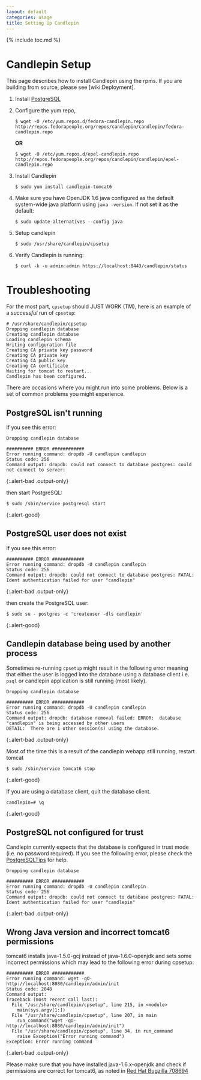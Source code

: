 ```yaml
---
layout: default
categories: usage
title: Setting Up Candlepin
---
```

{% include toc.md %}

# Candlepin Setup

This page describes how to install Candlepin using the rpms. If you are building from source, please
see [wiki:Deployment].

1. Install [PostgreSQL](https://fedorahosted.org/candlepin/wiki/Deployment#PostgreSQLTips)
1. Configure the yum repo, 

   ```console
   $ wget -O /etc/yum.repos.d/fedora-candlepin.repo http://repos.fedorapeople.org/repos/candlepin/candlepin/fedora-candlepin.repo 
   ```

   **OR**

   ```console
   $ wget -O /etc/yum.repos.d/epel-candlepin.repo http://repos.fedorapeople.org/repos/candlepin/candlepin/epel-candlepin.repo
   ```
1. Install Candlepin

   ```console
   $ sudo yum install candlepin-tomcat6
   ```

1. Make sure you have OpenJDK 1.6 java configured as the default system-wide
   java platform using `java -version`. If not set it as the default:

   ```console
   $ sudo update-alternatives --config java
   ```

1. Setup candlepin

   ```console
   $ sudo /usr/share/candlepin/cpsetup
   ```

1. Verify Candlepin is running:

   ```console
   $ curl -k -u admin:admin https://localhost:8443/candlepin/status
   ```

# Troubleshooting
For the most part, `cpsetup` should JUST WORK (TM), here is an example of a *successful* run of `cpsetup`:

```console
# /usr/share/candlepin/cpsetup
Dropping candlepin database
Creating candlepin database
Loading candlepin schema
Writing configuration file
Creating CA private key password
Creating CA private key
Creating CA public key
Creating CA certificate
Waiting for tomcat to restart...
Candlepin has been configured.
```

There are occasions where you might run into some problems. Below is a set of common problems you might experience.

## PostgreSQL isn't running

If you see this error:

```text
Dropping candlepin database

########## ERROR ############
Error running command: dropdb -U candlepin candlepin
Status code: 256
Command output: dropdb: could not connect to database postgres: could not connect to server: 
```
{:.alert-bad .output-only}
<!--
  These error message blocks are marked as text because if they were marked as 'console', Pygments
  would interpret the hash mark as a prompt and highlight it incorrectly.  We use the .output-only
  class to get the highlighting correct.
-->

then start PostgreSQL:

```console
$ sudo /sbin/service postgresql start
```
{:.alert-good}

## PostgreSQL user does not exist

If you see this error:

```text
########## ERROR ############
Error running command: dropdb -U candlepin candlepin
Status code: 256
Command output: dropdb: could not connect to database postgres: FATAL:  Ident authentication failed for user "candlepin"
```
{:.alert-bad .output-only}

then create the PostgreSQL user:

```console
$ sudo su - postgres -c 'createuser -dls candlepin'
```
{:.alert-good}

## Candlepin database being used by another process
Sometimes re-running `cpsetup` might result in the following error meaning that
either the user is logged into the database using a database client i.e. `psql`
or candlepin application is still running (most likely).

```text
Dropping candlepin database

########## ERROR ############
Error running command: dropdb -U candlepin candlepin
Status code: 256
Command output: dropdb: database removal failed: ERROR:  database "candlepin" is being accessed by other users
DETAIL:  There are 1 other session(s) using the database.
```
{:.alert-bad .output-only}

Most of the time this is a result of the candlepin webapp still running, restart tomcat

```console
$ sudo /sbin/service tomcat6 stop
```
{:.alert-good}

If you are using a database client, quit the database client.

```psql
candlepin=# \q
```
{:.alert-good}

## PostgreSQL not configured for trust
Candlepin currently expects that the database is configured in trust mode (i.e.
no password required).  If you see the following error, please check the
[PostgreSQLTips](developer_deployment.html#postgresql-tips) for help.

```text
Dropping candlepin database
 
########## ERROR ############
Error running command: dropdb -U candlepin candlepin
Status code: 256
Command output: dropdb: could not connect to database postgres: FATAL:  Ident authentication failed for user "candlepin"
```
{:.alert-bad .output-only}

## Wrong Java version and incorrect tomcat6 permissions
tomcat6 installs java-1.5.0-gcj instead of java-1.6.0-openjdk and sets some
incorrect permissions which may lead to the following error during cpsetup:

```text
########## ERROR ############
Error running command: wget -qO- http://localhost:8080/candlepin/admin/init
Status code: 2048
Command output: 
Traceback (most recent call last):
  File "/usr/share/candlepin/cpsetup", line 215, in <module>
    main(sys.argv[1:])
  File "/usr/share/candlepin/cpsetup", line 207, in main
    run_command("wget -qO- http://localhost:8080/candlepin/admin/init")
  File "/usr/share/candlepin/cpsetup", line 34, in run_command
    raise Exception("Error running command")
Exception: Error running command
```
{:.alert-bad .output-only}

Please make sure that you have installed java-1.6.x-openjdk and check if
permissions are correct for tomcat6, as noted in [Red Hat Bugzilla
708694](https://bugzilla.redhat.com/show_bug.cgi?id=708694)

